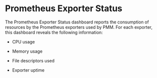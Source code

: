 # Prometheus Exporter Status

The Prometheus Exporter Status dashboard reports the consumption of resources
by the Prometheus exporters used by PMM. For each exporter, this dashboard
reveals the following information:


* CPU usage


* Memory usage


* File descriptors used


* Exporter uptime

<!-- -*- mode: rst -*- -->
<!-- Tips (tip) -->
<!-- Abbreviations (abbr) -->
<!-- Docker commands (docker) -->
<!-- Graphical interface elements (gui) -->
<!-- Options and parameters (opt) -->
<!-- pmm-admin commands (pmm-admin) -->
<!-- SQL commands (sql) -->
<!-- PMM Dashboards (dbd) -->
<!-- * Text labels -->
<!-- Special headings (h) -->
<!-- Status labels (status) -->
